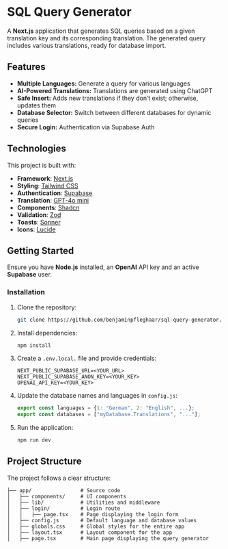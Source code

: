 # SQL Query Generator

A **Next.js** application that generates SQL queries based on a given translation key and its corresponding translation.
The generated query includes various translations, ready for database import.

## Features

- **Multiple Languages:** Generate a query for various languages
- **AI-Powered Translations:** Translations are generated using ChatGPT
- **Safe Insert:** Adds new translations if they don’t exist; otherwise, updates them
- **Database Selector:** Switch between different databases for dynamic queries
- **Secure Login:** Authentication via Supabase Auth

## Technologies

This project is built with:

- **Framework**: [Next.js](https://nextjs.org)
- **Styling**: [Tailwind CSS](https://tailwindcss.com)
- **Authentication**: [Supabase](https://supabase.com/)
- **Translation**: [GPT-4o mini](https://openai.com/)
- **Components**: [Shadcn](https://ui.shadcn.com)
- **Validation**: [Zod](https://zod.dev/)
- **Toasts**: [Sonner](https://sonner.emilkowal.ski/)
- **Icons**: [Lucide](https://lucide.dev/)

## Getting Started

Ensure you have **Node.js** installed, an **OpenAI** API key and an active **Supabase** user.

### Installation

1. Clone the repository:
   ```bash
   git clone https://github.com/benjaminpfleghaar/sql-query-generator.git
   ```

2. Install dependencies:
   ```bash
   npm install
   ```

3. Create a `.env.local.` file and provide credentials:
   ```plaintext
   NEXT_PUBLIC_SUPABASE_URL=<YOUR_URL>
   NEXT_PUBLIC_SUPABASE_ANON_KEY=<YOUR_KEY>
   OPENAI_API_KEY=<YOUR_KEY>
   ```

4. Update the database names and languages in `config.js`:
   ```js
   export const languages = {1: "German", 2: "English", ...};
   export const databases = ["myDatabase.Translations", "..."];
   ```

5. Run the application:
   ```bash
   npm run dev
   ```

## Project Structure

The project follows a clear structure:

```plaintext
├── app/                # Source code
│   ├── components/     # UI components
│   ├── lib/            # Utilities and middleware
│   ├── login/          # Login route
│   │   ├── page.tsx    # Page displaying the login form
│   ├── config.js       # Default language and database values
│   ├── globals.css     # Global styles for the entire app
│   ├── layout.tsx      # Layout component for the app
│   ├── page.tsx        # Main page displaying the query generator
```